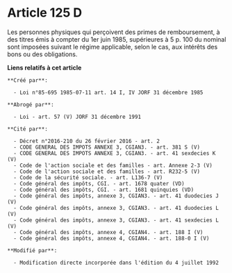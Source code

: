 # Article 125 D

Les personnes physiques qui perçoivent des primes de remboursement, à des titres émis à compter du 1er juin 1985, supérieures
à 5 p. 100 du nominal sont imposées suivant le régime applicable, selon le cas, aux intérêts des bons ou des obligations.

**Liens relatifs à cet article**

	**Créé par**:

	  - Loi n°85-695 1985-07-11 art. 14 I, IV JORF 31 décembre 1985

	**Abrogé par**:

	  - Loi - art. 57 (V) JORF 31 décembre 1991

	**Cité par**:

	  - Décret n°2016-210 du 26 février 2016 - art. 2
	  - CODE GENERAL DES IMPOTS ANNEXE 3, CGIAN3. - art. 381 S (V)
	  - CODE GENERAL DES IMPOTS ANNEXE 3, CGIAN3. - art. 41 sexdecies K (V)
	  - Code de l'action sociale et des familles - art. Annexe 2-3 (V)
	  - Code de l'action sociale et des familles - art. R232-5 (V)
	  - Code de la sécurité sociale. - art. L136-7 (V)
	  - Code général des impôts, CGI. - art. 1678 quater (VD)
	  - Code général des impôts, CGI. - art. 1681 quinquies (VD)
	  - Code général des impôts, annexe 3, CGIAN3. - art. 41 duodecies J (V)
	  - Code général des impôts, annexe 3, CGIAN3. - art. 41 duodecies L (V)
	  - Code général des impôts, annexe 3, CGIAN3. - art. 41 sexdecies L (V)
	  - Code général des impôts, annexe 4, CGIAN4. - art. 188 I (V)
	  - Code général des impôts, annexe 4, CGIAN4. - art. 188-0 I (V)

	**Modifié par**:

	  - Modification directe incorporée dans l'édition du 4 juillet 1992
